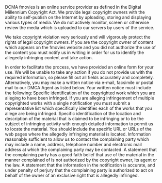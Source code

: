 DCMA
fmovies is an online service provider as defined in the Digital Millennium Copyright Act. We provide legal copyright owners with the ability to self-publish on the Internet by uploading, storing and displaying various types of media. We do not actively monitor, screen or otherwise review the media which is uploaded to our servers by users of the service. 

We take copyright violation very seriously and will vigorously protect the rights of legal copyright owners. If you are the copyright owner of content which appears on the fmovies website and you did not authorize the use of the content you must notify us in writing in order for us to identify the allegedly infringing content and take action. 

In order to facilitate the process, we have provided an online form for your use. We will be unable to take any action if you do not provide us with the required information, so please fill out all fields accurately and completely. Alternatively, you may make a written notice via e-mail, facsimile or postal mail to our DMCA Agent as listed below. Your written notice must include the following: Specific identification of the copyrighted work which you are alleging to have been infringed. If you are alleging infringement of multiple copyrighted works with a single notification you must submit a representative list which specifically identifies each of the works that you allege are being infringed. Specific identification of the location and description of the material that is claimed to be infringing or to be the subject of infringing activity with enough detailed information to permit us to locate the material. You should include the specific URL or URLs of the web pages where the allegedly infringing material is located. Information reasonably sufficient to allow us to contact the complaining party which may include a name, address, telephone number and electronic mail address at which the complaining party may be contacted. A statement that the complaining party has a good faith belief that use of the material in the manner complained of is not authorized by the copyright owner, its agent or the law. A statement that the information in the notification is accurate, and under penalty of perjury that the complaining party is authorized to act on behalf of the owner of an exclusive right that is allegedly infringed. 
